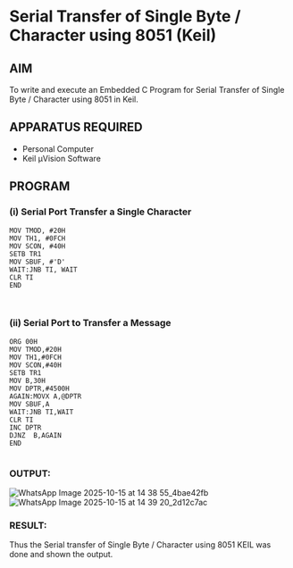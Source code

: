 
# Serial Transfer of Single Byte / Character using 8051 (Keil)

## AIM
To write and execute an Embedded C Program for Serial Transfer of Single Byte / Character using 8051 in Keil.

## APPARATUS REQUIRED
- Personal Computer  
- Keil µVision Software  

## PROGRAM

### (i) Serial Port Transfer a Single Character

```ORG 00H 
MOV TMOD, #20H 
MOV TH1, #0FCH 
MOV SCON, #40H 
SETB TR1 
MOV SBUF, #'D' 
WAIT:JNB TI, WAIT
CLR TI 
END



```
### (ii) Serial Port to Transfer a Message

```
ORG 00H
MOV TMOD,#20H
MOV TH1,#0FCH
MOV SCON,#40H
SETB TR1
MOV B,30H
MOV DPTR,#4500H
AGAIN:MOVX A,@DPTR
MOV SBUF,A
WAIT:JNB TI,WAIT
CLR TI
INC DPTR
DJNZ  B,AGAIN
END


```

### OUTPUT:
![WhatsApp Image 2025-10-15 at 14 38 55_4bae42fb](https://github.com/user-attachments/assets/0d7970bc-4931-4bb6-84cc-442517316806)
![WhatsApp Image 2025-10-15 at 14 39 20_2d12c7ac](https://github.com/user-attachments/assets/78099099-338f-4f23-9328-b0a785cc6ccd)

### RESULT:
Thus the Serial transfer of Single Byte / Character using 8051 KEIL was done and shown the output.
